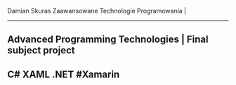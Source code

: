 Damian Skuras Zaawansowane Technologie Programowania |




-----------------------------------------------------
Advanced Programming Technologies |
Final subject project
-----------------------------------------------------
C# XAML .NET #Xamarin
-----------------------------------------------------
